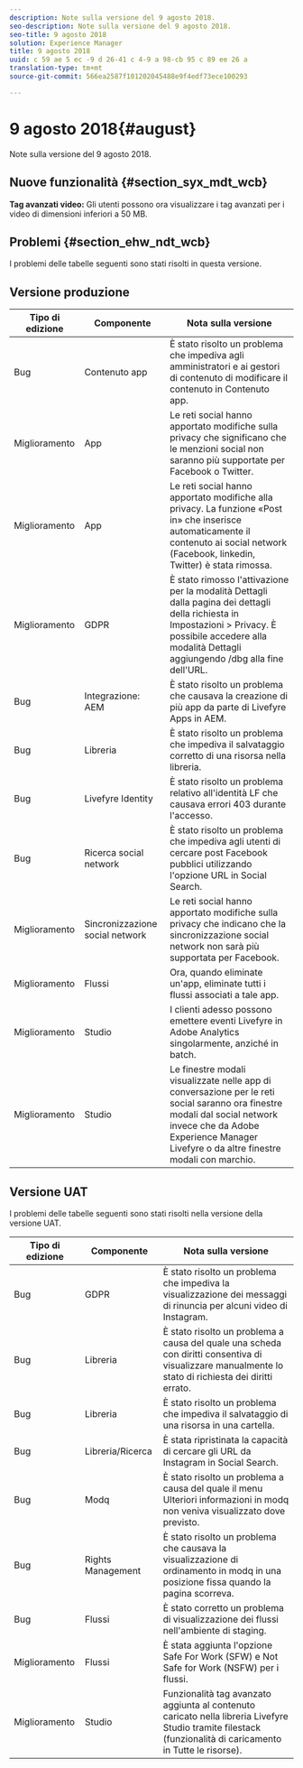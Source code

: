 ```yaml
---
description: Note sulla versione del 9 agosto 2018.
seo-description: Note sulla versione del 9 agosto 2018.
seo-title: 9 agosto 2018
solution: Experience Manager
title: 9 agosto 2018
uuid: c 59 ae 5 ec -9 d 26-41 c 4-9 a 98-cb 95 c 89 ee 26 a
translation-type: tm+mt
source-git-commit: 566ea2587f101202045488e9f4edf73ece100293

---
```



# 9 agosto 2018{#august}

Note sulla versione del 9 agosto 2018.

## Nuove funzionalità {#section_syx_mdt_wcb}

**Tag avanzati video:** Gli utenti possono ora visualizzare i tag avanzati per i video di dimensioni inferiori a 50 MB.

## Problemi {#section_ehw_ndt_wcb}

I problemi delle tabelle seguenti sono stati risolti in questa versione.

## Versione produzione

| **Tipo di edizione** | **Componente** | **Nota sulla versione** |
|---|---|---|
| Bug | Contenuto app | È stato risolto un problema che impediva agli amministratori e ai gestori di contenuto di modificare il contenuto in Contenuto app. |
| Miglioramento | App | Le reti social hanno apportato modifiche sulla privacy che significano che le menzioni social non saranno più supportate per Facebook o Twitter. |
| Miglioramento | App | Le reti social hanno apportato modifiche alla privacy. La funzione «Post in» che inserisce automaticamente il contenuto ai social network (Facebook, linkedin, Twitter) è stata rimossa. |
| Miglioramento | GDPR | È stato rimosso l'attivazione per la modalità Dettagli dalla pagina dei dettagli della richiesta in Impostazioni > Privacy. È possibile accedere alla modalità Dettagli aggiungendo /dbg alla fine dell'URL. |
| Bug | Integrazione: AEM | È stato risolto un problema che causava la creazione di più app da parte di Livefyre Apps in AEM. |
| Bug | Libreria | È stato risolto un problema che impediva il salvataggio corretto di una risorsa nella libreria. |
| Bug | Livefyre Identity | È stato risolto un problema relativo all'identità LF che causava errori 403 durante l'accesso. |
| Bug | Ricerca social network | È stato risolto un problema che impediva agli utenti di cercare post Facebook pubblici utilizzando l'opzione URL in Social Search. |
| Miglioramento | Sincronizzazione social network | Le reti social hanno apportato modifiche sulla privacy che indicano che la sincronizzazione social network non sarà più supportata per Facebook. |
| Miglioramento | Flussi | Ora, quando eliminate un'app, eliminate tutti i flussi associati a tale app. |
| Miglioramento | Studio | I clienti adesso possono emettere eventi Livefyre in Adobe Analytics singolarmente, anziché in batch. |
| Miglioramento | Studio | Le finestre modali visualizzate nelle app di conversazione per le reti social saranno ora finestre modali dal social network invece che da Adobe Experience Manager Livefyre o da altre finestre modali con marchio. |

## Versione UAT

I problemi delle tabelle seguenti sono stati risolti nella versione della versione UAT.

| **Tipo di edizione** | **Componente** | **Nota sulla versione** |
|---|---|---|
| Bug | GDPR | È stato risolto un problema che impediva la visualizzazione dei messaggi di rinuncia per alcuni video di Instagram. |
| Bug | Libreria | È stato risolto un problema a causa del quale una scheda con diritti consentiva di visualizzare manualmente lo stato di richiesta dei diritti errato. |
| Bug | Libreria | È stato risolto un problema che impediva il salvataggio di una risorsa in una cartella. |
| Bug | Libreria/Ricerca | È stata ripristinata la capacità di cercare gli URL da Instagram in Social Search. |
| Bug | Modq | È stato risolto un problema a causa del quale il menu Ulteriori informazioni in modq non veniva visualizzato dove previsto. |
| Bug | Rights Management | È stato risolto un problema che causava la visualizzazione di ordinamento in modq in una posizione fissa quando la pagina scorreva. |
| Bug | Flussi | È stato corretto un problema di visualizzazione dei flussi nell'ambiente di staging. |
| Miglioramento | Flussi | È stata aggiunta l'opzione Safe For Work (SFW) e Not Safe for Work (NSFW) per i flussi. |
| Miglioramento | Studio | Funzionalità tag avanzato aggiunta al contenuto caricato nella libreria Livefyre Studio tramite filestack (funzionalità di caricamento in Tutte le risorse). |

